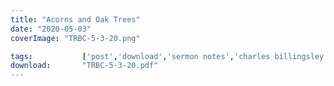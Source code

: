 ```yaml
---
title: "Acorns and Oak Trees"
date: "2020-05-03"
coverImage: "TRBC-5-3-20.png"

tags:           ['post','download','sermon notes','charles billingsley','trbc']
download:       "TRBC-5-3-20.pdf"
---
```


